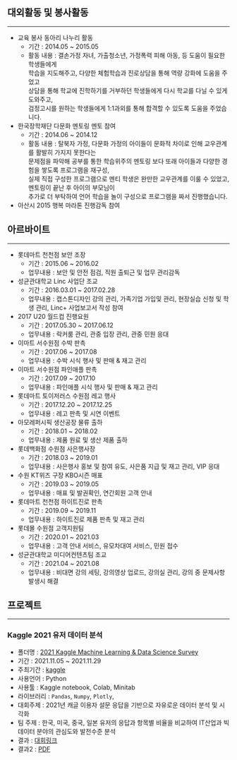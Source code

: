 ## 대외활동 및 봉사활동
<hr>

- 교육 봉사 동아리 나누리 활동
  + 기간 : 2014.05 ~ 2015.05
  + 활동 내용 : 결손가정 자녀, 가출청소년, 가정폭력 피해 아동, 등 도움이 필요한 학생들에게<br>학습을 지도해주고, 다양한 체험학습과 진로상담을 통해 역량 강화에 도움을 주었고<br>
  상담을 통해 학교에 진학하기를 거부하던 학생들에게 다시 학교를 다닐 수 있게 도와주고,<br> 검정고시를 원하는 학생들에게 1:1과외를 통해 합격할 수 있도록 도움을 주었습니다.
- 한국장학재단 다문화 멘토링 멘토 참여
  + 기간 : 2014.06 ~ 2014.12
  + 활동 내용 : 탈북자 가정, 다문화 가정의 아이들이 문화적 차이로 인해 교우관계를 활발히 가지지 못한다는<br>문제점을 파악해 공부를 통한 학습위주의 멘토링 보다 또래 아이들과 다양한 경험을 쌓도록 프로그램을 재구성,<br>
  실제 직접 구성한 프로그램으로 멘티 학생은 완만한 교우관계를 이룰 수 있었고, 멘토링이 끝난 후 아이의 부모님이 <br> 추가로 더 부탁하여 언어 학습을 놀이 구성으로 프로그램을 짜서 진행했습니다.
- 아산시 2015 행복 마라톤 진행감독 참여

## 아르바이트
<hr>

- 롯데마트 천천점 보안 조장
  + 기간 : 2015.06 ~ 2016.02
  + 업무내용 : 보안 및 안전 점검, 직원 출퇴근 및 업무 관리감독
- 성균관대학교 Linc 사업단 조교
  + 기간 : 2016.03.01 ~ 2017.02.28
  + 업무내용 : 캡스톤디자인 강의 관리, 가족기업 가입및 관리, 현장실습 신청 및 학생 관리, Linc+ 사업보고서 작성 참여
- 2017 U20 월드컵 진행요원
  + 기간 : 2017.05.30 ~ 2017.06.12
  + 업무내용 : 락커룸 관리, 관중 입장 관리, 관중 민원 응대
- 이마트 서수원점 수박 판촉
  + 기간 : 2017.06 ~ 2017.08
  + 업무내용 : 수박 시식 행사 및 판매 & 재고 관리
- 이마트 서수원점 파인애플 판촉
  + 기간 : 2017.09 ~ 2017.10
  + 업무내용 : 파인애플 시식 행사 및 판매 & 재고 관리
- 롯데마트 토이저러스 수원점 레고 행사
  + 기간 : 2017.12.20 ~ 2017.12.25
  + 업무내용 : 레고 판촉 및 시연 이벤트
- 아모레퍼시픽 생산공장 물류 출하
  + 기간 : 2018.01 ~ 2018.02
  + 업무내용 : 제품 원료 및 생산 제품 출하
- 롯데백화점 수원점 사은행사장
  + 기간 : 2018.03 ~ 2019.01
  + 업무내용 : 사은행사 홍보 및 참여 유도, 사은품 지급 및 재고 관리, VIP 응대
- 수원 KT위즈 구장 KBO시즌 매표
  + 기간 : 2019.03 ~ 2019.05
  + 업무내용 : 매표 및 발권확인, 연간회원 고객 안내
- 롯데마트 천천점 하이트진로 판촉
  + 기간 : 2019.09 ~ 2019.11
  + 업무내용 : 하이트진로 제품 판촉 및 재고 관리
- 롯데몰 수원점 고객지원팀
  + 기간 : 2020.01 ~ 2021.03
  + 업무내용 : 고객 안내 서비스, 유모차대여 서비스, 민원 접수
- 성균관대학교 미디어컨텐츠팀 조교
  + 기간 : 2021.04 ~ 2021.08
  + 업무내용 : 비대면 강의 세팅, 강의영상 업로드, 강의실 관리, 강의 중 문제사항 발생시 해결
## 프로젝트
<hr>

### Kaggle 2021 유저 데이터 분석
- 폴더명 : [2021 Kaggle Machine Learning & Data Science Survey](https://github.com/kimgoden/project/tree/main/2021%20Kaggle%20Machine%20Learning%20%26%20Data%20Science%20Survey)
- 기간 : 2021.11.05 ~ 2021.11.29
- 주최기간 : [kaggle](https://www.kaggle.com/)
- 사용언어 : Python
- 사용툴 : Kaggle notebook, Colab, Minitab
- 라이브러리 : `Pandas`, `Numpy`, `Plotly`,
- 대회주제 : 2021년 캐글 이용자 설문 응답을 기반으로 자유로운 데이터 분석 및 시각화
- 팀 주제 : 한국, 미국, 중국, 일본 유저의 응답과 항목별 비율을 비교하여 IT산업과 빅데이터 분야의 관심도와 발전수준 분석
- 결과 : [대회링크](https://www.kaggle.com/kimgoden/comparative-analysis-of-kor-ch-jap-and-usa)
- 결과2 : [PDF](https://github.com/kimgoden/project/blob/main/2021%20Kaggle%20Machine%20Learning%20%26%20Data%20Science%20Survey/docs/Kaggle_%ED%95%9C%EC%A4%91%EC%9D%BCVS%EB%AF%B8%EA%B5%AD_%EB%B9%84%EA%B5%90%EB%B6%84%EC%84%9D%20%EC%B5%9C%EC%A2%85%EB%B3%B8.pdf)
